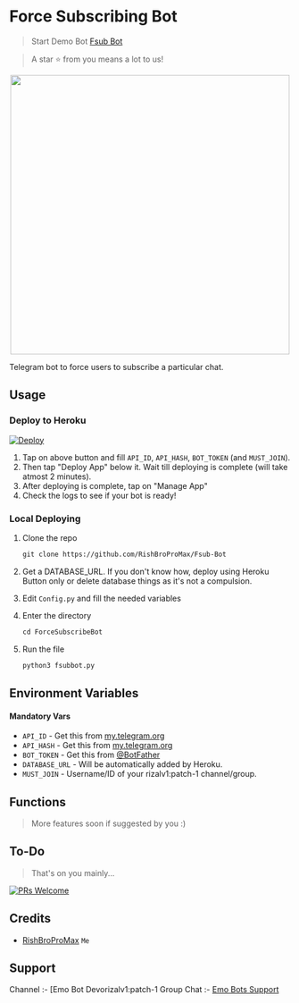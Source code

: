 # Force Subscribing Bot 

> Start Demo Bot [Fsub Bot](https://t.me/emFsub_Bot)

> A star ⭐ from you means a lot to us!

<p align="center"><a href="https://www.github.com//RishBropromax/Fsub-Bott"><img src="https://telegra.ph/file/0c8f543399c4b89cf8278.jpg" width="500"></a></p>

Telegram bot to force users to subscribe a particular chat.


## Usage

### Deploy to Heroku

[![Deploy](https://www.herokucdn.com/deploy/button.svg)](https://heroku.com/deploy?template=https://github.com/RishBropromax/Fsub-Bot.git)

1. Tap on above button and fill `API_ID`, `API_HASH`, `BOT_TOKEN` (and `MUST_JOIN`).
2. Then tap "Deploy App" below it. Wait till deploying is complete (will take atmost 2 minutes).
3. After deploying is complete, tap on "Manage App"
4. Check the logs to see if your bot is ready!

### Local Deploying

1. Clone the repo
   ```markdown
   git clone https://github.com/RishBroProMax/Fsub-Bot
   ```
   
2. Get a DATABASE_URL. If you don't know how, deploy using Heroku Button only or delete database things as it's not a compulsion.
   
3. Edit `Config.py` and fill the needed variables

4. Enter the directory
   ```markdown
   cd ForceSubscribeBot
   ```
5. Run the file
   ```markdown
   python3 fsubbot.py
   ```

## Environment Variables

#### Mandatory Vars

- `API_ID` - Get this from [my.telegram.org](https://my.telegram.org/auth)
- `API_HASH` - Get this from [my.telegram.org](https://my.telegram.org/auth)
- `BOT_TOKEN` - Get this from [@BotFather](https://t.me/BotFather)
- `DATABASE_URL` - Will be automatically added by Heroku.
- `MUST_JOIN` - Username/ID of your rizalv1:patch-1 channel/group.

## Functions

> More features soon if suggested by you :)

## To-Do

> That's on you mainly...

[![PRs Welcome](https://img.shields.io/badge/PRs-welcome-brightgreen.svg?style=flat-square)](http://makeapullrequest.com)

## Credits

- [RishBroProMax](https://github.com/RishBroProMax) `Me`


## Support

Channel :- [Emo Bot Devorizalv1:patch-1
Group Chat :- [Emo Bots Support](https://t.me/EmoBotSupport)
